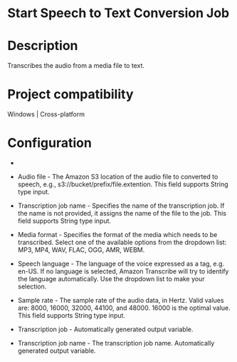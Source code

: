 ﻿# Start Speech to Text Conversion Job

# Description

Transcribes the audio from a media file to text.

# Project compatibility

Windows | Cross-platform

# Configuration

* 
* Audio file - The Amazon S3 location of the audio file to converted to speech, e.g., s3://bucket/prefix/file.extention. This field supports String type input.
* Transcription job name - Specifies the name of the transcription job. If the name is not provided, it assigns the name of the file to the job. This field supports String type input.
* Media format - Specifies the format of the media which needs to be transcribed. Select one of the available options from the dropdown list: MP3, MP4, WAV, FLAC, OGG, AMR, WEBM.
* Speech language - The language of the voice expressed as a tag, e.g. en-US. If no language is selected, Amazon Transcribe will try to identify the language automatically. Use the dropdown list to make your selection.







* Sample rate - The sample rate of the audio data, in Hertz. Valid values are: 8000, 16000, 32000, 44100, and 48000. 16000 is the optimal value. This field supports String type input.



* Transcription job - Automatically generated output variable.
* Transcription job name - The transcription job name. Automatically generated output variable.
